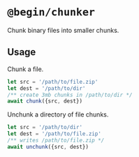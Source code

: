 # `@begin/chunker`

Chunk binary files into smaller chunks.

## Usage

Chunk a file.

```javascript
let src = '/path/to/file.zip'
let dest = '/path/to/dir'
/** create 3mb chunks in /path/to/dir */
await chunk({src, dest}) 
```

Unchunk a directory of file chunks.

```javascript
let src = '/path/to/dir'
let dest = '/path/to/file.zip'
/** writes /path/to/file.zip */
await unchunk({src, dest}) 
```
